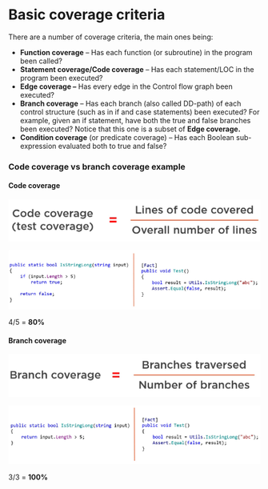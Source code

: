 # Basic coverage criteria

There are a number of coverage criteria, the main ones being:

* **Function coverage** – Has each function \(or subroutine\) in the program been called?
* **Statement coverage/Code coverage** – Has each statement/LOC in the program been executed?
* **Edge coverage –** Has every edge in the Control flow graph been executed?
* **Branch coverage** – Has each branch \(also called DD-path\) of each control structure \(such as in if and case statements\) been executed? For example, given an if statement, have both the true and false branches been executed? Notice that this one is a subset of **Edge coverage.**
* **Condition coverage** \(or predicate coverage\) – Has each Boolean sub-expression evaluated both to true and false?

### Code coverage vs branch coverage example

#### Code coverage

![](../../.gitbook/assets/image%20%2826%29.png)

![](../../.gitbook/assets/image%20%2857%29.png)

4/5 = **80%**

#### **Branch coverage**

![](../../.gitbook/assets/image%20%28109%29.png)

![](../../.gitbook/assets/image%20%28167%29.png)

3/3 = **100%**

